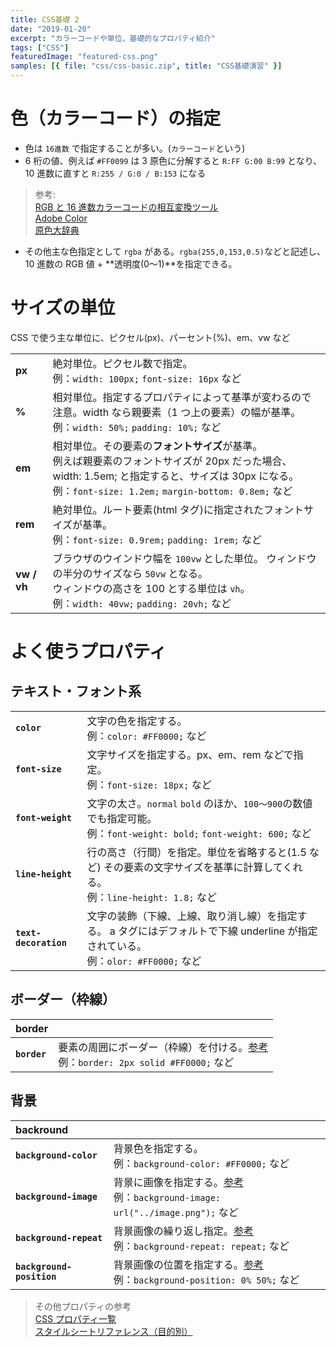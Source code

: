 ```yaml
---
title: CSS基礎 2
date: "2019-01-20"
excerpt: "カラーコードや単位、基礎的なプロパティ紹介"
tags: ["CSS"]
featuredImage: "featured-css.png"
samples: [{ file: "css/css-basic.zip", title: "CSS基礎演習" }]
---
```


# 色（カラーコード）の指定

- 色は `16進数` で指定することが多い。(`カラーコード`という)
- 6 桁の値、例えば `#FF0099` は 3 原色に分解すると `R:FF G:00 B:99` となり、10 進数に直すと `R:255 / G:0 / B:153` になる

> 参考:  
> [RGB と 16 進数カラーコードの相互変換ツール](https://www.peko-step.com/tool/tfcolor.html)  
> [Adobe Color](https://color.adobe.com/ja/create/color-wheel/)  
> [原色大辞典](https://www.colordic.org/)

- その他主な色指定として `rgba` がある。`rgba(255,0,153,0.5)`などと記述し、10 進数の RGB 値 + **透明度(0〜1)**を指定できる。

# サイズの単位

CSS で使う主な単位に、ピクセル(px)、パーセント(%)、em、vw など

|             |                                                                                                                                                                                                                |
| :---------- | -------------------------------------------------------------------------------------------------------------------------------------------------------------------------------------------------------------- |
| **px**      | 絶対単位。ピクセル数で指定。 <br>例：`width: 100px;` `font-size: 16px` など                                                                                                                                    |
| **%**       | 相対単位。指定するプロパティによって基準が変わるので注意。width なら親要素（1 つ上の要素）の幅が基準。 <br>例：`width: 50%;` `padding: 10%;` など                                                              |
| **em**      | 相対単位。その要素の**フォントサイズ**が基準。<br>例えば親要素のフォントサイズが 20px だった場合、 width: 1.5em; と指定すると、サイズは 30px になる。 <br>例：`font-size: 1.2em;` `margin-bottom: 0.8em;` など |
| **rem**     | 絶対単位。ルート要素(html タグ)に指定されたフォントサイズが基準。 <br>例：`font-size: 0.9rem;` `padding: 1rem;` など                                                                                           |
| **vw / vh** | ブラウザのウインドウ幅を `100vw` とした単位。 ウィンドウの半分のサイズなら `50vw` となる。<br>ウィンドウの高さを 100 とする単位は `vh`。 <br>例：`width: 40vw;` `padding: 20vh;` など                          |

# よく使うプロパティ

## テキスト・フォント系

|                       |                                                                                                                                        |
| :-------------------- | -------------------------------------------------------------------------------------------------------------------------------------- |
| **`color`**           | 文字の色を指定する。 <br>例：`color: #FF0000;` など                                                                                    |
| **`font-size`**       | 文字サイズを指定する。px、em、rem などで指定。 <br>例：`font-size: 18px;` など                                                         |
| **`font-weight`**     | 文字の太さ。`normal` `bold` のほか、`100〜900`の数値でも指定可能。<br>例：`font-weight: bold;` `font-weight: 600;` など                |
| **`line-height`**     | 行の高さ（行間）を指定。単位を省略すると(1.5 など) その要素の文字サイズを基準に計算してくれる。 <br>例：`line-height: 1.8;` など       |
| **`text-decoration`** | 文字の装飾（下線、上線、取り消し線）を指定する。 a タグにはデフォルトで下線 underline が指定されている。 <br>例：`olor: #FF0000;` など |

## ボーダー（枠線）

| border       |                                                                                                                                              |
| :----------- | -------------------------------------------------------------------------------------------------------------------------------------------- |
| **`border`** | 要素の周囲にボーダー（枠線）を付ける。[参考](https://developer.mozilla.org/ja/docs/Web/CSS/border) <br>例：`border: 2px solid #FF0000;` など |

## 背景

| backround                 |                                                                                                                                                     |
| :------------------------ | --------------------------------------------------------------------------------------------------------------------------------------------------- |
| **`background-color`**    | 背景色を指定する。<br>例：`background-color: #FF0000;` など                                                                                         |
| **`background-image`**    | 背景に画像を指定する。[参考](https://developer.mozilla.org/ja/docs/Web/CSS/background-repeat) <br>例：`background-image: url("../image.png");` など |
| **`background-repeat`**   | 背景画像の繰り返し指定。[参考](https://developer.mozilla.org/ja/docs/Web/CSS/background-repeat) <br>例：`background-repeat: repeat;` など           |
| **`background-position`** | 背景画像の位置を指定する。[参考](https://developer.mozilla.org/ja/docs/Web/CSS/background-position) <br>例：`background-position: 0% 50%;` など     |

> その他プロパティの参考  
> [CSS プロパティ一覧](https://www.tagindex.com/stylesheet/properties/)  
> [スタイルシートリファレンス（目的別）](http://www.htmq.com/style/)
